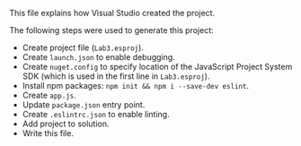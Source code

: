 This file explains how Visual Studio created the project.

The following steps were used to generate this project:
- Create project file (`Lab3.esproj`).
- Create `launch.json` to enable debugging.
- Create `nuget.config` to specify location of the JavaScript Project System SDK (which is used in the first line in `Lab3.esproj`).
- Install npm packages: `npm init && npm i --save-dev eslint`.
- Create `app.js`.
- Update `package.json` entry point.
- Create `.eslintrc.json` to enable linting.
- Add project to solution.
- Write this file.
